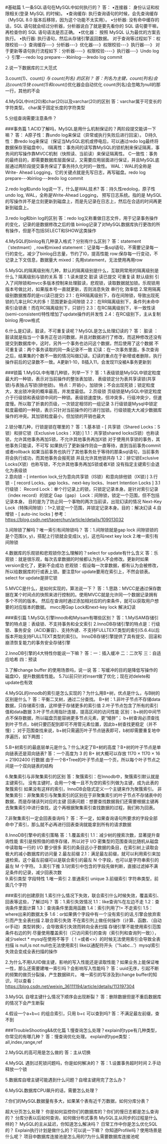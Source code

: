 #基础篇
1.一条SQL语句在MySQL中如何执行的？
答：
•连接器： 身份认证和权限相关(登录 MySQL 的时候)。
•查询缓存:  执行查询语句的时候，会先查询缓存（MySQL 8.0 版本后移除，因为这个功能不太实用）。
•分析器:  没有命中缓存的话，SQL 语句就会经过分析器，分析器说白了就是要先看你的 SQL 语句要干嘛，再检查你的 SQL 语句语法是否正确。
•优化器： 按照 MySQL 认为最优的方案去执行。
•执行器:  执行语句，然后从存储引擎返回数据。
对于查询等过程如下：权限校验---》查询缓存---》分析器---》优化器---》权限校验---》执行器---》
对于更新等语句执行流程如下：分析器----》权限校验----》执行器---》Undo log -》引擎---redo log prepare---》binlog---》redo log commit

2.说一下数据库的三大范式

3.count(1)、count(*) 与 count(列名) 的区别？
答：列名为主键，count(列名)会比count(1)快
   count(1)和count(*)优化器会自动优化
   count(列名)会忽略为null的那一行，其他的不会
 
4.MySQL中int(20)和char(20)以及varchar(20)的区别
答：varchar属于可变长的字符类型。
    char属于固定长度的字符类型
   
5.分组查询需要注意条件？

###事务篇
1.ACID了解吗，MySQL是用什么机制保证的？两阶段提交能讲一下嘛？
答：
A原子性：靠undo log来保证（异常或执行失败后进行回滚）。
D持久性：靠redo log来保证（保证当MySQL宕机或停电后，可以通过redo log最终将数据保存至磁盘中）。
I隔离性：事务间的读写靠MySQL的锁机制来保证隔离，事务间的写操作靠MVCC机制（快照读、当前读）来保证隔离性。
C一致性：事务的最终目的，即需要数据库层面保证，又需要应用层面进行保证，并且MySQL底层通过两阶段提交事务保证了事务持久化时的一致性。
WAL：WAL的全称是Write- Ahead Logging，它的关键点就是先写日志，再写磁盘。redo log prepare---》binlog---》redo log commit

2.redo log和undo log说一下，什么是WAL技术?
答：持久性redolog，原子性undo log,
WAL，全称是Write-Ahead Logging， 预写日志系统。指的是 MySQL 的写操作并不是立刻更新到磁盘上，而是先记录在日志上，然后在合适的时间再更新到磁盘上。

3.redo log和bin log的区别
答：redo log又称重做日志文件，用于记录事务操作的变化，记录的是数据修改之后的值
    binlog记录了对MySQL数据库执行更改的所有操作，但是不包括SELECT和SHOW这类操作

4.MySQL的binlog有几种录入格式？分别有什么区别？
答：statement（ˈsteɪtmənt）, row和mixed
  statement：记录每一条sql语句，不需要记录每一行的变化，减少了binlog日志量，节约了I0，提高性能
  row:保存每一行变动，不记录上下文信息，数据量大
  mixed：先用statement，无法使用再用row
  
5.MySQL的隔离级别有几种，默认的隔离级别是什么，互联网常用的隔离级别是什么？隔离级别与锁的关系
答：1.读未提交  脏读
    读已提交 
    可重复读  默认级别 引入了间隙锁和mvcc多版本控制来处理脏读，悲观锁，读取数据就加锁。乐观锁用版本号做比对，如果版本号一直就更新，否则消息失效
    串行化  效率低
    2.常用隔离级别数据推荐的是rc(读已提交)
     2.1：在RR隔离级别下，存在间隙锁，导致出现死锁的几率比RC大的多！范围更新会间隙锁
     2.2：在RR隔离级别下，条件列未命中索引会锁表！而在RC隔离级别下，只锁行
     2.3：在RC隔离级别下，半一致性读(semi-consistent)特性增加了update操作的并发性
     2.4：在RC级别下，主从复制binlog 用row格式 
    
6.什么是幻读，脏读，不可重复读呢？MySQL是怎么处理幻读的？
答： 脏读 ：脏读就是指当一个事务正在访问数据，并且对数据进行了修改，而这种修改还没有提交到数据库中，这时，另外一个事务也访问这个数据，然后使用了这个数据
     不可重复读：两个事务读取的同一条记录不一致
     幻读：在一次事务里面，多次查询之后，结果集的个数不一致的情况叫做幻读。幻读的重点在于新增或者删除，执行操作前后的记录数不一致。A更新1-10，B插入11，会发现11没被A事务更新到
     
###锁篇
1.MySQL中有哪几种锁，列举一下？
答：1.表级锁是MySQL中锁定粒度最大的一种锁，表示对当前操作的整张表加锁，
       表级锁定分为表共享读锁(共享锁)与表独占写锁(排他锁)。
       特点：开销小，加锁快；不会出现死锁；锁定粒度大，发出锁冲突的概率最高，并发度最低。
   2.页级锁
  页级锁是MySQL中锁定粒度介于行级锁和表级锁中间的一种锁。表级锁速度快，但冲突多，行级冲突少，但速度慢。所以取了折衷的页级，一次锁定相邻的一组记录
   3.行级锁是Mysql中锁定粒度最细的一种锁，表示只针对当前操作的行进行加锁。行级锁能大大减少数据库操作的冲突。其加锁粒度最小，但加锁的开销也最大
   
2.锁分哪几种，行锁是锁在哪里的？
答：1.基本锁 - [ 共享锁（Shared Locks：S锁）和排它锁（Exclusive Locks：X锁）]
     1.1：共享锁shared locks(S锁）也称读锁，允许其他事务再加S锁，不允许其他事务再加X锁
           对于使用共享锁的事务，其他事务只能读，不可写
           如果执行了更新操作则会一直等待，直到当前事务commit或者rollback
           如果当前事务也执行了其他事务处于等待的那条sql语句，当前事务将会执行成功，而其他事务会报死锁
           并且允许其他锁共存
      1.2：排它锁Exclusive Locks(X锁）也称写锁，不允许其他事务再加S锁或者X锁
           没有指定主键索引会退化为表级锁     
    2.意向锁 - [ intention lock,分为意向共享锁（IS锁）和意向排他锁（IX锁）]
    3.行锁 - [ record Locks、gap locks、next-key locks、Insert Intention Locks ]
     3.1行级锁：
         Record Lock：单个行记录上的锁，只锁定记录本身。是针对索引记录（index record）的锁定
         Gap（gap） Lock：间隙锁，锁定一个范围，但不包括记录本身。 目的是为了防止同一个事物的两次当前读，出现幻读的情况
         Next-Key Lock（特殊间隙锁）：1+2,锁定一个范围，并锁定记录本身。目的：解决幻读
    4.自增锁 - [ auto-inc locks ]
参考：https://blog.csdn.net/taoerchun/article/details/109013032

3.间隙锁了解吗？唯一索引有间隙锁吗？
答：1.间隙锁就是gap lock
    间隙锁锁的是个范围(x, y)，搭配上行锁就会变成(x, y]，这也叫next key lock
    2.唯一索引有间隙锁

4.数据库的乐观锁和悲观锁你怎么理解的？select for update有什么含义
答：乐观锁：就是很乐观，每次去拿数据的时候都认为别人不会修改。更新时如果version变化了，更新不会成功
   悲观锁：假设每一次拿数据，都有认为会被修改，所以给数据库的行或表上锁。要注意for update要用在索引上，不然会锁表。
   select for update是排它锁

5.MVCC是什么，是如何实现的，算法说一下？
答：1.思路：MVCC是通过保存数据在某个时间点的快照来进行控制的。使用MVCC就是允许同一个数据记录拥有多个不同的版本。
    然后在查询时通过添加相对应的约束条件，就可以获取用户想要的对应版本的数据。
    mvcc用Gap Lock和next-key lock 解决幻读

###索引篇
1.MySQL引擎Innodb和Myisam有哪些区别？
答：1.MyISAM存储引擎的特点是：表级锁、不支持事务和全文索引
    2.InnoDB存储引擎的特点是：行级锁、事务安全（ACID兼容）、支持外键、不支持FULLTEXT类型的索引(5.6.4以后版本开始支持FULLTEXT类型的索引)。
      InnoDB存储引擎提供了具有提交、回滚和崩溃恢复能力的事务安全存储引擎
      
2.InnoDB引擎的4大特性你能说一下嘛？
答：一：插入缓冲
  二：二次写
  三：自适应哈希
  四：预读
  
3.了解change buffer 的使用场景吗，说一说
答：写缓冲的目的是降低写操作的磁盘IO，提升数据库性能。
    5.7以前只针对insert做了优化；现在对delete和update也有效

4.MySQL的innodb的索引是怎么实现的？为什么用B+树，优点是什么，与B树的区别是什么？
答：平衡二叉树，通过二分查找。
    B+树：1.非叶子节点不存储data数据，只存储索引值，这样便于存储更多的索引值
          2.叶子节点包含了所有的索引值和data数据
          3.叶子节点用指针连接，提高区间的访问性能
    区别：b+树的中间节点不保存数据，所以磁盘页能容纳更多节点元素，更“矮胖”；
          b+树查询必须查找到叶子节点，b树只要匹配到即可不用管元素位置，因此b+树查找更稳定（并不慢）；
          对于范围查找来说，b+树只需遍历叶子节点链表即可，b树却需要重复地中序遍历，如下两图：      

5.B+树索引的最底层单元是什么？什么决定了B+树的高度？B+树的叶子节点是单向链表还是双向链表?
答：一个高度为 3 的 B+ 树大概可以存放 1170 × 1170 × 16 = 21902400 行数据
    由于一个B+Tree的叶子节点是一个页，所以每个叶子节点之间是一个双向链表的结构

6.聚集索引与非聚集索引的区别
答：聚簇索引：在Innodb中，聚簇索引默认就是主键索引。
     没有主键时，会用一个唯一且不为空的索引列做为主键，成为此表的聚簇索引
     如果没有这样的索引，InnoDB会隐式定义一个主键来作为聚簇索引。
     非聚集索引：非聚集索引与聚集索引的区别在于非聚集索引的叶子节点不存储表中的数据，而是存储该列对应的主键
     回表问题：想要查找数据我们还需要根据主键再去聚集索引中进行查找，这个再根据聚集索引查找数据的过程，我们称为回表。
  
7.非聚集索引一定会回表查询吗？
答：不一定，如果查询语句所要求的字段全部命中了索引，那么就不必再进行回表查询就能拿到所有的请求数据

8.InnoDB引擎中的索引策略
答：1.覆盖索引
     1.1：减少树的搜索次数，显著提升查询性能
         索引是按照值的顺序存储，所以对于 I/O 密集型的范围查询比随机从磁盘中读取每一行的 I/O 要少很多
         索引的条目远小于数据的条目，在索引树上读取会极大的减小数据库的访问量
     2.最左前缀
      2.1：满足最左前缀，就可以利用索引来加速检索。这个最左前缀可以是联合索引的最左 N 个字段，也可以是字符串索引的最左 M 个字符。 
     3.索引下推
      3.1对索引中包含的字段先做判断，直接过滤掉不满足条件的记录，减少回表次数  
9.索引类型
  字段特性
  1.唯一索引
  2.普通索引 unique
  3.前缀索引  字符串类型，前面几个字符
  
	  
	  

###索引的创建原则
1.索引什么情况下失效，联合索引什么时候失效，覆盖索引、回表等这些，了解过吗？
答：1.索引失效情况
     1.1：like查询%在左边不走
     1.2：查询条件里面计算
     1.3：查询条件里面用函数
     1.4：索引列用了!= 不走索引
     1.5：where出来的数据太多
     1.6：or如果俩个字段中有一个没有索引的话,引擎会放弃索引而产生全表扫描
   2.联合索引失效
   不在索引列上做任何操作（计算、函数、（自动or手动）类型转换），会导致索引失效而转向全表扫描
   存储引擎不能使用索引范围条件右边的列
   尽量使用覆盖索引（只访问索引的查询（索引列和查询列一致）），减少select *
   mysql在使用不等于（！=或者<>）的时候无法使用索引会导致全表扫描
   is null,is not null也无法使用索引
   like以通配符开头（’%abc…’）mysql索引失效会变成全表扫描的操作
     
2.为什么不用UUID做主键，影响的写入性能还是读取性能？如果业务上能保证唯一性，那么还需要建唯一索引吗？会影响写入性能吗？
答：uuid无序，引起不断的频繁的做页分裂操，产生数据碎片。
    唯一索引的写涉及到change buffer的知识，可以查看：https://blog.csdn.net/weixin_36111194/article/details/113197304

3.MySQL 自增主键什么情况下顺序会出现断裂？
答：删除数据但是不重启数据库的情况下会产生断裂

4.假设一个a+b+c 的组合索引，只用 b+c 可以查到吗?
答：不满足最左前缀，查不到

###TroubleShooting&&优化篇
1.慢查询怎么处理？explain的type有几种类型，你常见的有哪几种？
答：慢查询优化处理。
explain的type类型：all,index,range,ref

2.MySQL的高可用是怎么做的
答：主从切换

4.MySQL 遇到过死锁问题吗，你是如何解决的？
答：1.设置事务超时时间  2.手动释放一个锁

5.数据库自增主键可能遇到什么问题？自增主键用完了怎么办？

6.MySQL数据库CPU飙升的话，需要怎么处理？

7.你们的MySQL数据量有多大，如果某个表有近千万数据，如何分库分表？

超大分页怎么处理？
你是如何监控你们的数据库的？你们的慢日志都是怎么查询的？
分库分表以后如何查询，如何做分布式事务
MySQL主从同步的过程是什么样的？
MySQL的主从延迟，你知道怎么解决吗？
日常工作中你是怎么优化SQL的？
Explain执行计划是做什么的？可以说一下嘛？
你知道Profile吗？使用场景是什么呢？
项目中数据库连接池是怎么用的?为什么需要数据库连接池呢